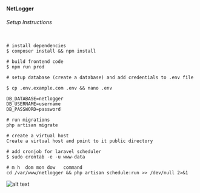 #### NetLogger


###### Setup Instructions

```

# install dependencies
$ composer install && npm install

# build frontend code
$ npm run prod

# setup database (create a database) and add credentials to .env file

$ cp .env.example.com .env && nano .env

DB_DATABASE=netlogger
DB_USERNAME=username
DB_PASSWORD=password

# run migrations
php artisan migrate

# create a virtual host
Create a virtual host and point to it public directory

# add cronjob for laravel scheduler
$ sudo crontab -e -u www-data

# m h  dom mon dow   command
cd /var/www/netlogger && php artisan schedule:run >> /dev/null 2>&1

```

![alt text](https://i.imgur.com/g47qUdh.png)


